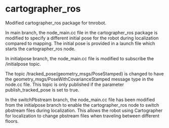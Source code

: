 # cartographer_ros
Modified cartographer_ros package for tmrobot.

In main branch, the node_main.cc file in the cartographer_ros package is modified to specify a different initial pose for the robot during localization compared to mapping. The initial pose is provided in a launch file which starts the cartographer_ros node.

In initialpose branch, the node_main.cc file is modified to subscribe the /initialpose topic.

The topic /tracked_pose(geometry_msgs/PoseStamped) is changed to have the geometry_msgs/PoseWithCovarianceStamped message type in the node.cc file. This topic is only published if the parameter publish_tracked_pose is set to true.

In the switchPbstream branch, the node_main.cc file has been modified from the initialpose branch to enable the cartographer_ros node to switch pbstream files during localization. This allows the robot using Cartographer for localization to change pbstream files when traveling between different floors.